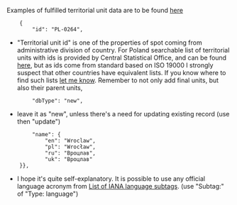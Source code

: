 Examples of fulfilled territorial unit data are to be found [here](https://github.com/AdamGiergun/IfR-data/blob/main/data/territorialUnits.json) 
```
    {
        "id": "PL-0264",
```
- "Territorial unit id" is one of the properties of spot coming from administrative division of country.
  For Poland searchable list of territorial units with ids is provided by Central Statistical Office, and can be found [here](https://eteryt.stat.gov.pl/eTeryt/rejestr_teryt/udostepnianie_danych/baza_teryt/uzytkownicy_indywidualni/wyszukiwanie/wyszukiwanie.aspx?contrast=default),
  but as ids come from standard based on ISO 19000 I strongly suspect that other countries have equivalent lists.
  If you know where to find such lists [let me know](https://github.com/AdamGiergun/IfR-data/issues/2).
  Remember to not only add final units, but also their parent units,
```
        "dbType": "new",
```
  - leave it as "new", unless there's a need for updating existing record (use then "update")
``` 
        "name": {
            "en": "Wroclaw",
            "pl": "Wrocław",
            "ru": "Вроцлав",
            "uk": "Вроцлав"
    }},
```
   - I hope it's quite self-explanatory. It is possible to use any official language acronym from [List of IANA language subtags](https://www.iana.org/assignments/language-subtag-registry/language-subtag-registry).
     (use "Subtag:" of "Type: language")